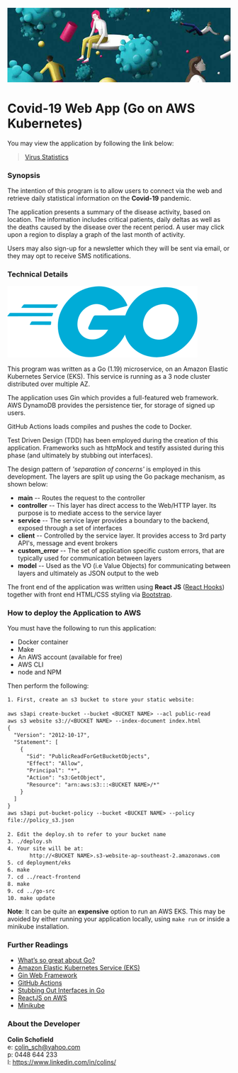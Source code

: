 ![](react-frontend/src/assets/images/Coronavirus-Banner5.jpg)

# Covid-19 Web App (Go on AWS Kubernetes)

You may view the application by following the link below:

> [Virus Statistics](http://virus-go.s3-website-ap-southeast-2.amazonaws.com)


### Synopsis
The intention of this program is to allow users to connect via the web and retrieve daily statistical information on the 
**Covid-19** pandemic.
 
The application presents a summary of the disease activity, based on location. The information includes 
critical patients, daily deltas as well as the deaths caused by the disease over the recent period. A user may click upon a region to display a graph of the last month of activity.

Users may also sign-up for a newsletter which they will be sent via email, or they may opt to receive SMS notifications. 

### Technical Details
![](react-frontend/src/assets/images/Go_Logo.png)

This program was written as a Go (1.19) microservice, on an Amazon Elastic Kubernetes Service (EKS). This service is running as a 3 node cluster distributed over multiple AZ. 

The application uses Gin which provides a full-featured web framework. AWS DynamoDB provides the persistence tier, for storage of signed up users.

GitHub Actions loads compiles and pushes the code to Docker.

Test Driven Design (TDD) has been employed during the creation of this application. Frameworks such as httpMock and testify assisted during this phase (and ultimately by stubbing out interfaces).

The design pattern of *'separation of concerns'* is employed in this development. The layers are split up using the Go package mechanism, as shown below:

  - **main** -- Routes the request to the controller
  - **controller** -- This layer has direct access to the Web/HTTP layer. Its purpose is to mediate access to the service layer
  - **service** -- The service layer provides a boundary to the backend, exposed through a set of interfaces
  - **client** -- Controlled by the service layer. It provides access to 3rd party API's, message and event brokers
  - **custom_error** -- The set of application specific custom errors, that are typically used for communication between layers
  - **model** -- Used as the VO (i.e Value Objects) for communicating between layers and ultimately as JSON output to the web

The front end of the application was written using **React JS** ([React Hooks](https://reactjs.org/docs/hooks-intro.html))
together with front end HTML/CSS styling via [Bootstrap](https://getbootstrap.com).
 
 ### How to deploy the Application to AWS
 You must have the following to run this application:
 - Docker container
 - Make
 - An AWS account (available for free)
 - AWS CLI
 - node and NPM 
 
 Then perform the following:
 ```
 1. First, create an s3 bucket to store your static website:

 aws s3api create-bucket --bucket <BUCKET NAME> --acl public-read
 aws s3 website s3://<BUCKET NAME> --index-document index.html
 {
   "Version": "2012-10-17",
   "Statement": [
     {
       "Sid": "PublicReadForGetBucketObjects",
       "Effect": "Allow",
       "Principal": "*",
       "Action": "s3:GetObject",
       "Resource": "arn:aws:s3:::<BUCKET NAME>/*"
     }
   ]
 }
 aws s3api put-bucket-policy --bucket <BUCKET NAME> --policy file://policy_s3.json 
 
2. Edit the deploy.sh to refer to your bucket name
3. ./deploy.sh
4. Your site will be at: 
        http://<BUCKET NAME>.s3-website-ap-southeast-2.amazonaws.com
5. cd deployment/eks
6. make
7. cd ../react-frontend
8. make
9. cd ../go-src
10. make update        
 ```
 **Note**: It can be quite an **expensive** option to run an AWS EKS. This may be avoided by either running your application locally, using `make run` or inside a minikube installation.

### Further Readings

- [What’s so great about Go?](https://stackoverflow.blog/2020/11/02/go-golang-learn-fast-programming-languages/)
- [Amazon Elastic Kubernetes Service (EKS)](https://aws.amazon.com/eks/)
- [Gin Web Framework](https://gin-gonic.com)
- [GitHub Actions](https://docs.github.com/en/actions)
- [Stubbing Out Interfaces in Go](https://medium.com/stupid-gopher-tricks/stubbing-out-interfaces-in-go-e85afc200aa8)
- [ReactJS on AWS](https://viastudio.com/hosting-a-reactjs-app-with-routing-on-aws-s3/)
- [Minikube](https://kubernetes.io/docs/tutorials/hello-minikube/)

### About the Developer

**Colin Schofield**   
e: colin_sch@yahoo.com  
p: 0448 644 233  
l: https://www.linkedin.com/in/colins/
